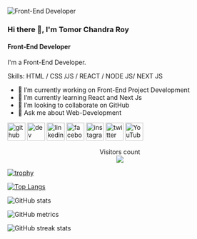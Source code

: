 ![Front-End Developer](https://i.ibb.co/ckW1sXc/Dark-Chrome-Futuristic-Galaxy-Sci-Fi-Twitch-Banner.png)

### Hi there 👋, I'm Tomor Chandra Roy
#### Front-End Developer


I'm a Front-End Developer.

Skills:  HTML / CSS /JS / REACT / NODE JS/ NEXT JS

- 🔭 I’m currently working on Front-End Project Development 
- 🌱 I’m currently learning React and Next Js 
- 👯 I’m looking to collaborate on GitHub 
- 💬 Ask me about Web-Development 


[<img src='https://cdn.jsdelivr.net/npm/simple-icons@3.0.1/icons/github.svg' alt='github' height='40'>](https://github.com/TomorChandraRoy)  [<img src='https://cdn.jsdelivr.net/npm/simple-icons@3.0.1/icons/dev-dot-to.svg' alt='dev' height='40'>](https://dev.to/Tomor_roy)  [<img src='https://cdn.jsdelivr.net/npm/simple-icons@3.0.1/icons/linkedin.svg' alt='linkedin' height='40'>](https://www.linkedin.com/in/Tomor_roy/)  [<img src='https://cdn.jsdelivr.net/npm/simple-icons@3.0.1/icons/facebook.svg' alt='facebook' height='40'>](https://www.facebook.com/Tomor_roy)  [<img src='https://cdn.jsdelivr.net/npm/simple-icons@3.0.1/icons/instagram.svg' alt='instagram' height='40'>](https://www.instagram.com/Tomor_roy/)  [<img src='https://cdn.jsdelivr.net/npm/simple-icons@3.0.1/icons/twitter.svg' alt='twitter' height='40'>](https://twitter.com/Tomor_roy)  [<img src='https://cdn.jsdelivr.net/npm/simple-icons@3.0.1/icons/youtube.svg' alt='YouTube' height='40'>](https://www.youtube.com/channel/Tomor_roy) 

<p align="center"> 
  Visitors count<br>
  <img src="https://profile-counter.glitch.me/garimasingh128/count.svg" />
</p>

[![trophy](https://github-profile-trophy.vercel.app/?username=TomorChandraRoy)](https://github.com/ryo-ma/github-profile-trophy)

[![Top Langs](https://github-readme-stats.vercel.app/api/top-langs/?username=TomorChandraRoy)](https://github.com/anuraghazra/github-readme-stats)

![GitHub stats](https://github-readme-stats.vercel.app/api?username=TomorChandraRoy&show_icons=true&count_private=true)  

![GitHub metrics](https://metrics.lecoq.io/TomorChandraRoy)  

![GitHub streak stats](https://streak-stats.demolab.com/?user=TomorChandraRoy)  


